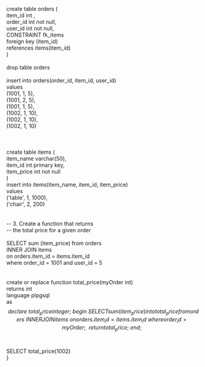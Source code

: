 create table orders (\
 item_id int ,\
 order_id int not null,\
 user_id int not null,\
 CONSTRAINT fk_items\
 foreign key (item_id)\
 references items(item_id) \
) \
\
drop table orders\
\
insert into orders(order_id, item_id, user_id)\
 values \
 (1001, 1, 5),\
 (1001, 2, 5),\
 (1001, 1, 5),\
 (1002, 1, 10),\
 (1002, 1, 10),\
 (1002, 1, 10)\
\
\
\
create table items (\
 item_name varchar(50),\
 item_id int primary key,\
 item_price int not null\
)\
insert into items(item_name, item_id, item_price)\
 values \
 ('table', 1, 1000),\
 ('chair', 2, 200)\
\
 \
-- 3. Create a function that returns \
-- the total price for a given order\
\
SELECT sum (item_price) from orders\
 INNER JOIN items\
 on orders.item_id = items.item_id\
 where order_id = 1001 and user_id = 5\
 \
 \
create or replace function total_price(myOrder int)\
 returns int\
 language plpgsql\
 as\
 $$\
	declare\
	total_price integer;\
	begin\
	SELECT sum (item_price) into total_price from orders\
	INNER JOIN items\
	on orders.item_id = items.item_id\
	where order_id = myOrder;\
	\
	return total_price;\
	end;\
	$$\
 \
 SELECT total_price(1002)\
 }
